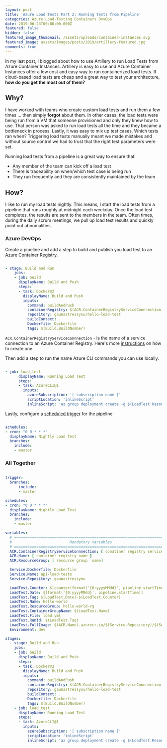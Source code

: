 ```yaml
---
layout: post
title: 'Azure Load Tests Part 2: Running Tests from Pipeline'
categories: Azure Load-Testing Containers DevOps
date: 2019-06-23T00:00:00.000Z
featured: false
hidden: false
featured_image_thumbnail: /assets/uploads/container-instances.svg
featured_image: assets/images/posts/2019/artillery-featured.jpg
comments: true
---
```


In my last post, I blogged about how to use Artillery to run Load Tests from Azure Container Instances. Artillery is easy to use and Azure Container Instances offer a low cost and easy way to run containerized load tests. If cloud-based load tests are cheap and a great way to test your architecture, **how do you get the most out of them?**

<!--more-->

## Why?

I have worked with teams who create custom load tests and run them a few times ... then simply **forgot** about them. In other cases, the load tests were being run from a VM that someone provisioned and only they knew how to use. That person was asked to run load tests all the time and they became a bottleneck in process. Lastly, it was easy to mix up test cases. Which tests ran when? Triggering load tests manually meant we made mistakes and without source control we had to trust that the right test parameters were set.

Running load tests from a pipeline is a great way to ensure that:
- Any member of the team can kick off a load test
- There is traceability on when/which test case is being run
- They run frequently and they are consistently maintained by the team

## How?

I like to run my load tests nightly. This means, I start the load tests from a pipeline that runs roughly at midnight each weekday. Once the load test completes, the results are sent to the members in the team. Often times, during the daily scrum meetings, we pull up load test results and quickly point out abnomalities. 

### Azure DevOps

Create a pipeline and add a step to build and publish you load test to an Azure Container Registry. 

``` yaml

- stage: Build and Run
    jobs:
    - job: build
      displayName: Build and Push
      steps:
      - task: Docker@2
        displayName: Build and Push
        inputs:
          command: buildAndPush
          containerRegistry: $(ACR.ContainerRegistryServiceConnnection)
          repository: gaunastressyou/hello-load-test
          buildContext: .
          Dockerfile: Dockerfile
          tags: $(Build.BuildNumber)

```

`ACR.ContainerRegistryServiceConnnection` - is the name of a service connection to an Azure Container Registry. Here's more [instructions](https://docs.microsoft.com/en-us/azure/devops/pipelines/library/service-endpoints?view=azure-devops&tabs=yaml#sep-docreg) on how to create one.

Then add a step to run the name Azure CLI commands you can use locally.

``` yaml

- job: load_test
      displayName: Running Load Test
      steps:
      - task: AzureCLI@1
        inputs:
          azureSubscription: '[ subscription name ]'
          scriptLocation: 'inlineScript'
          inlineScript: 'az group deployment create -g $(LoadTest.ResourceGroup)-n $(LoadTest.ContainerGroupName) --template-file armdeploy.json --parameters loadTestName=$(LoadTest.Name) artillery-environment=$(Environment) artillery-file=$(LoadTest.File) image=$(LoadTest.FullImage) acrName=$(ACR.Name) acrResourceGroup=$(ACR.ResourceGroup) timeStamp=$(LoadTest.RunId)'

```

Lastly, configure a [scheduled trigger](https://docs.microsoft.com/en-us/azure/devops/pipelines/build/triggers?view=azure-devops&tabs=yaml#scheduled-triggers) for the pipeline

``` yaml

schedules:
- cron: "0 0 * * *"
  displayName: Nightly Load Test
  branches:
    include:
    - master

```

### All Together

``` yaml

trigger:
  branches:
      include:
      - master

schedules:
- cron: "0 0 * * *"
  displayName: Nightly Load Test
  branches:
    include:
    - master

variables:
  # ========================================================================
  #                          Mandatory variables 
  # ========================================================================
  ACR.ContainerRegistryServiceConnnection: [ conatiner registry service connection name ]
  ACR.Name: [ container registry name ]
  ACR.ResourceGroup: [ resource group  name]

  Service.Dockerfile: Dockerfile
  Service.Name: api-load-tests
  Service.Repository: gaunastressyou

  LoadTest.Counter: $[counter(format('{0:yyyyMMdd}', pipeline.startTime), 0)]
  LoadTest.Date: $[format('{0:yyyyMMdd}', pipeline.startTime)]
  LoadTest.Tag: $(LoadTest.Date)-$(LoadTest.Counter)
  LoadTest.Name: hello-world
  LoadTest.ResourceGroup: hello-world-rg
  LoadTest.ContainerGroupName: $(LoadTest.Name)
  LoadTest.File: load.yml
  LoadTest.RunId: $(LoadTest.Tag)
  LoadTest.FullImage: $(ACR.Name).azurecr.io/$(Service.Repository)/$(Service.Name):$(Build.BuildNumber)
  Environment: dev

stages:
  - stage: Build and Run
    jobs:
    - job: build
      displayName: Build and Push
      steps:
      - task: Docker@2
        displayName: Build and Push
        inputs:
          command: buildAndPush
          containerRegistry: $(ACR.ContainerRegistryServiceConnnection)
          repository: gaunastressyou/hello-load-test
          buildContext: .
          Dockerfile: Dockerfile
          tags: $(Build.BuildNumber)
    - job: load_test
      displayName: Running Load Test
      steps:
      - task: AzureCLI@1
        inputs:
          azureSubscription: '[ subscription name ]'
          scriptLocation: 'inlineScript'
          inlineScript: 'az group deployment create -g $(LoadTest.ResourceGroup)-n $(LoadTest.ContainerGroupName) --template-file armdeploy.json --parameters loadTestName=$(LoadTest.Name) artillery-environment=$(Environment) artillery-file=$(LoadTest.File) image=$(LoadTest.FullImage) acrName=$(ACR.Name) acrResourceGroup=$(ACR.ResourceGroup) timeStamp=$(LoadTest.RunId)'

```

